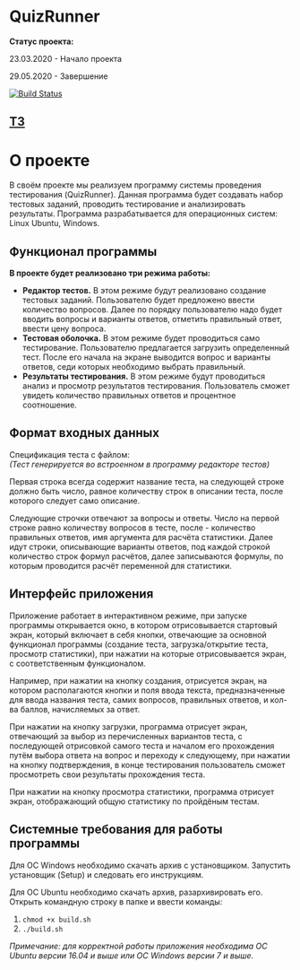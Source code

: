 <h1>QuizRunner</h1>
<p><b>Статус проекта:</b></p>
<p>23.03.2020 - Начало проекта</p>
<p>29.05.2020 - Завершение</p>
<a href="https://travis-ci.org/irpv/QuizRunner">
  <img src="https://travis-ci.org/irpv/QuizRunner.svg?branch=master" alt="Build Status" />
</a>
<h2><a href="https://github.com/irpv/QuizRunner/wiki/%D0%A2%D0%97">ТЗ</a></h1>
<h1>О проекте</h1>
<p>В своём проекте мы реализуем программу системы проведения тестирования (QuizRunner). Данная программа будет создавать набор тестовых заданий, проводить тестирование и анализировать результаты. Программа разрабатывается для операционных систем: Linux Ubuntu, Windows.</p>
<h2>Функционал программы</h2>
<p><b>В проекте будет реализовано три режима работы:</b></p>
<ul>
  <li><b>Редактор тестов.</b> В этом режиме будут реализовано создание тестовых заданий. Пользователю будет предложено ввести количество вопросов. Далее по порядку пользователю надо будет вводить вопросы и варианты ответов, отметить правильный ответ, ввести цену вопроса.</li>
  <li><b>Тестовая оболочка.</b> В этом режиме будет проводиться само тестирование. Пользователю предлагается загрузить определенный тест. После его начала на экране выводится вопрос и варианты ответов, седи которых необходимо выбрать правильный.</li>
  <li><b>Результаты тестирования.</b> В этом режиме будут проводиться анализ и просмотр результатов тестирования. Пользователь сможет увидеть количество правильных ответов и процентное соотношение.</li>
</ul>
<h2>Формат входных данных</h2>
<p>Спецификация теста с файлом:<br />
<i>(Тест генерируется во встроенном в программу редакторе тестов)</i></p>
<p>Первая строка всегда содержит название теста, на следующей строке должно быть число, равное количеству строк в описании теста, после которого следует само описание.</p>
<p>Следующие строчки отвечают за вопросы и ответы. Число на первой строке равно количеству вопросов в тесте, после - количество правильных ответов, имя аргумента для расчёта статистики. Далее идут строки, описывающие варианты ответов, под каждой строкой количество строк формул расчётов, далее записываются формулы, по которым проводится расчёт переменной для статистики.</p>
<h2>Интерфейс приложения</h2>
<p>Приложение работает в интерактивном режиме, при запуске программы открывается окно, в котором отрисовывается стартовый экран, который включает в себя кнопки, отвечающие за основной функционал программы (создание теста, загрузка/открытие теста, просмотр статистики), при нажатии на которые отрисовывается экран, с соответственным функционалом.</p>
<p>Например, при нажатии на кнопку создания, отрисуется экран, на котором располагаются кнопки и поля ввода текста, предназначенные для ввода названия теста, самих вопросов, правильных ответов, и кол-ва баллов, начисляемых за ответ.</p>
<p>При нажатии на кнопку загрузки, программа отрисует экран, отвечающий за выбор из перечисленных вариантов теста, с последующей отрисовкой самого теста и началом его прохождения путём выбора ответа на вопрос и переходу к следующему, при нажатии на кнопку подтверждения, в конце тестирования пользователь сможет просмотреть свои результаты прохождения теста.</p>
<p>При нажатии на кнопку просмотра статистики, программа отрисует экран, отображающий общую статистику по пройдёным тестам.</p>
<h2>Системные требования для работы программы</h2>
<p>Для ОС Windows необходимо скачать архив с установщиком. Запустить установщик (Setup) и следовать его инструкциям.</p>
<p>Для ОС Ubuntu необходимо скачать архив, разархивировать его. Открыть командную строку в папке и ввести команды:</p>
<ol>
  <li><code>chmod +x build.sh</code></li>
  <li><code>./build.sh</code></li>
</ol>
<p><i>Примечание: для корректной работы приложения необходима ОС Ubuntu версии 16.04 и выше или ОС Windows версии 7 и выше.</i></p>
